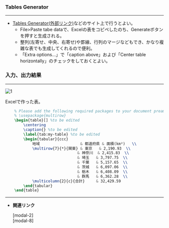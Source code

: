 <!--22-->
<!--Excel等で作った表をTeXに挿入-->

### Tables Generator

---

- [Tables Generator(外部リンク)](https://www.tablesgenerator.com/latex_tables)などのサイト上で行うとよい。
    - File>Paste tabe dataで、Excelの表をコピペしたのち、Generateボタンを押すと生成される。
    - 整列(左寄せ、中央、右寄せ)や罫線、行列のマージなどもでき、かなり複雑な表でも生成してくれるので便利。
    - 「Extra options…」で「caption above」および「Center table horizontally」のチェックをしておくとよい。

### 入力、出力結果

---

![1](./CheatSheet/insert-excel-tables/1.png)

Excelで作った表。

```latex
    % Please add the following required packages to your document preamble:
    % \usepackage{multirow}
    \begin{table}[] %to be edited
        \centering
        \caption{} %to be edited
        \label{tab:my-table} %to be edited
        \begin{tabular}{ccc}
            地域                  & 都道府県 & 面積(km²)   \\
            \multirow{7}{*}{関東} & 東京   & 2,190.93  \\
                                & 神奈川  & 2,415.83  \\
                                & 埼玉   & 3,797.75  \\
                                & 千葉   & 5,157.65  \\
                                & 茨城   & 6,097.06  \\
                                & 栃木   & 6,408.09  \\
                                & 群馬   & 6,362.28  \\
            \multicolumn{2}{c}{合計}     & 32,429.59
        \end{tabular}
    \end{table}
```

---

- **関連リンク**
    
    <div class="related-link-wrapper">
        [modal-2]<!--表挿入(tabular環境)--><br>    
        [modal-8]<!--好きな位置に図表を配置(floatパッケージ)-->
    </div>